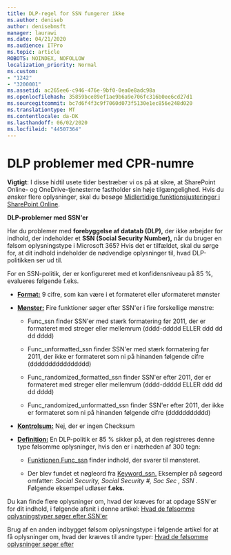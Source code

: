 ```yaml
---
title: DLP-regel for SSN fungerer ikke
ms.author: deniseb
author: denisebmsft
manager: laurawi
ms.date: 04/21/2020
ms.audience: ITPro
ms.topic: article
ROBOTS: NOINDEX, NOFOLLOW
localization_priority: Normal
ms.custom:
- "1242"
- "3200001"
ms.assetid: ac265ee6-c946-476e-9bf0-0ea0e8adc98a
ms.openlocfilehash: 35859bce89ef1ae9b6a9e706fc316b0ee6cd27d1
ms.sourcegitcommit: bc7d6f4f3c9f7060d073f5130e1ec856e248d020
ms.translationtype: MT
ms.contentlocale: da-DK
ms.lasthandoff: 06/02/2020
ms.locfileid: "44507364"
---
```

# <a name="dlp-issues-with-social-security-numbers"></a>DLP problemer med CPR-numre

**Vigtigt**: I disse hidtil usete tider bestræber vi os på at sikre, at SharePoint Online- og OneDrive-tjenesterne fastholder sin høje tilgængelighed. Hvis du ønsker flere oplysninger, skal du besøge [Midlertidige funktionsjusteringer i SharePoint Online](https://aka.ms/ODSPAdjustments).

**DLP-problemer med SSN'er**

Har du problemer med **forebyggelse af datatab (DLP),** der ikke arbejder for indhold, der indeholder et **SSN (Social Security Number),** når du bruger en følsom oplysningstype i Microsoft 365? Hvis det er tilfældet, skal du sørge for, at dit indhold indeholder de nødvendige oplysninger til, hvad DLP-politikken ser ud til. 
  
For en SSN-politik, der er konfigureret med et konfidensniveau på 85 %, evalueres følgende f.eks.
  
- **[Format:](https://docs.microsoft.com/microsoft-365/compliance/sensitive-information-type-entity-definitions#format-80)** 9 cifre, som kan være i et formateret eller uformateret mønster

- **[Mønster:](https://msconnect.microsoft.com/https:/docs.microsoft.com/office365/securitycompliance/what-the-sensitive-information-types-look-for#pattern-80)** Fire funktioner søger efter SSN'er i fire forskellige mønstre:

  - Func_ssn finder SSN'er med stærk formatering før 2011, der er formateret med streger eller mellemrum (dddd-ddddd ELLER ddd dd dd dddd)

  - Func_unformatted_ssn finder SSN'er med stærk formatering før 2011, der ikke er formateret som ni på hinanden følgende cifre (dddddddddddddddd)

  - Func_randomized_formatted_ssn finder SSN'er efter 2011, der er formateret med streger eller mellemrum (dddd-ddddd ELLER ddd dd dd dddd)

  - Func_randomized_unformatted_ssn finder SSN'er efter 2011, der ikke er formateret som ni på hinanden følgende cifre (ddddddddddd)

- **[Kontrolsum:](https://docs.microsoft.com/microsoft-365/compliance/sensitive-information-type-entity-definitions#checksum-79)** Nej, der er ingen Checksum

- **[Definition:](https://docs.microsoft.com/microsoft-365/compliance/sensitive-information-type-entity-definitions#definition-80)** En DLP-politik er 85 % sikker på, at den registreres denne type følsomme oplysninger, hvis den er i nærheden af 300 tegn:

  - [Funktionen Func_ssn](https://docs.microsoft.com/microsoft-365/compliance/sensitive-information-type-entity-definitions#pattern-80) finder indhold, der svarer til mønsteret.

  - Der blev fundet et nøgleord fra [Keyword_ssn.](https://docs.microsoft.com/microsoft-365/compliance/sensitive-information-type-entity-definitions#keyword_ssn) Eksempler på søgeord omfatter: *Social Security, Social Security #, Soc Sec , SSN* . Følgende eksempel udløser **f.eks.**
  
Du kan finde flere oplysninger om, hvad der kræves for at opdage SSN'er for dit indhold, i følgende afsnit i denne artikel: [Hvad de følsomme oplysningstyper søger efter SSN'er](https://docs.microsoft.com/microsoft-365/compliance/sensitive-information-type-entity-definitions#us-social-security-number-ssn)
  
Brug af en anden indbygget følsom oplysningstype i følgende artikel for at få oplysninger om, hvad der kræves til andre typer: [Hvad de følsomme oplysninger søger efter](https://docs.microsoft.com/microsoft-365/compliance/sensitive-information-type-entity-definitions)
  